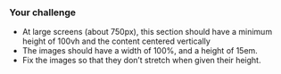 ### Your challenge
- At large screens (about 750px), this section should have a minimum height of 100vh and the content centered vertically
- The images should have a width of 100%, and a height of 15em. 
- Fix the images so that they don’t stretch when given their height.
